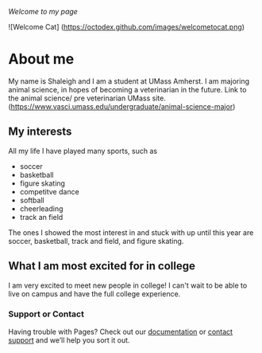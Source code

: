 _Welcome to my page_

![Welcome Cat] (https://octodex.github.com/images/welcometocat.png)

 # **About me**
My name is Shaleigh and I am a student at UMass Amherst. I am majoring animal science, in hopes of becoming a veterinarian in the future. 
Link to the animal science/ pre veterinarian UMass site.
(https://www.vasci.umass.edu/undergraduate/animal-science-major)  

 ## **My interests**
All my life I have played many sports, such as 
  * soccer
  * basketball
  * figure skating
  * competitve dance
  * softball
  * cheerleading
  * track an field

The ones I showed the most interest in and stuck with up until this year are soccer, basketball, track and field, and figure skating.  
## **What I am most excited for in college**
I am very excited to meet new people in college! I can't wait to be able to live on campus and have the full college experience.  












### Support or Contact

Having trouble with Pages? Check out our [documentation](https://docs.github.com/categories/github-pages-basics/) or [contact support](https://github.com/contact) and we’ll help you sort it out.
